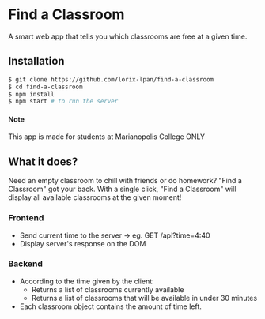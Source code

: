# Find a Classroom
A smart web app that tells you which classrooms are free at a given time.

## Installation
```bash
$ git clone https://github.com/lorix-lpan/find-a-classroom
$ cd find-a-classroom
$ npm install
$ npm start # to run the server
```

#### Note
This app is made for students at Marianopolis College ONLY

## What it does?
Need an empty classroom to chill with friends or do homework? "Find a Classroom" got your back. With a single click, "Find a Classroom" will display all available classrooms at the given moment!

### Frontend
* Send current time to the server -> eg. GET /api?time=4:40
* Display server's response on the DOM

### Backend
* According to the time given by the client:
  * Returns a list of classrooms currently available
  * Returns a list of classrooms that will be available in under 30 minutes
* Each classroom object contains the amount of time left.
